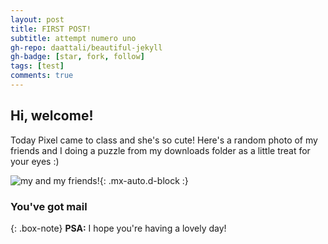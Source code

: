 ```yaml
---
layout: post
title: FIRST POST!
subtitle: attempt numero uno
gh-repo: daattali/beautiful-jekyll
gh-badge: [star, fork, follow]
tags: [test]
comments: true
---
```


## Hi, welcome! 

Today Pixel came to class and she's so cute! Here's a random photo of my friends and I doing a puzzle from my downloads folder as a little treat for your eyes :)


![my and my friends!](https://weiweilu081.github.io/assets/img/IMG_9905_Large.jpeg){: .mx-auto.d-block :}


### You've got mail

{: .box-note}
**PSA:** I hope you're having a lovely day!
